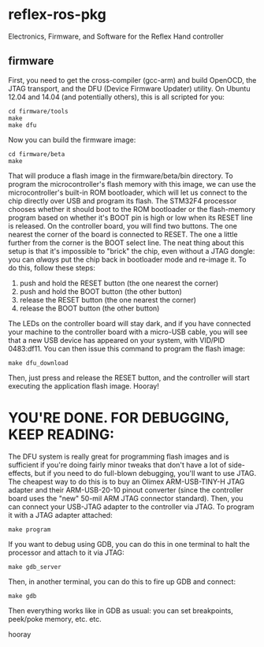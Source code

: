 reflex-ros-pkg
======

Electronics, Firmware, and Software for the Reflex Hand controller

firmware
------
First, you need to get the cross-compiler (gcc-arm) and build OpenOCD, the JTAG transport, and the DFU (Device Firmware Updater) utility. On Ubuntu 12.04 and 14.04 (and potentially others), this is all scripted for you:

    cd firmware/tools
    make
    make dfu

Now you can build the firmware image:

    cd firmware/beta
    make

That will produce a flash image in the firmware/beta/bin directory. To program the microcontroller's flash memory with this image, we can use the microcontroller's built-in ROM bootloader, which will let us connect to the chip directly over USB and program its flash. The STM32F4 processor chooses whether it should boot to the ROM bootloader or the flash-memory program based on whether it's BOOT pin is high or low when its RESET line is released. On the controller board, you will find two buttons. The one nearest the corner of the board is connected to RESET. The one a little further from the corner is the BOOT select line. The neat thing about this setup is that it's impossible to "brick" the chip, even without a JTAG dongle: you can *always* put the chip back in bootloader mode and re-image it. To do this, follow these steps:

1. push and hold the RESET button (the one nearest the corner)
1. push and hold the BOOT button (the other button)
1. release the RESET button (the one nearest the corner)
1. release the BOOT button (the other button)

The LEDs on the controller board will stay dark, and if you have connected your machine to the controller board with a micro-USB cable, you will see that a new USB device has appeared on your system, with VID/PID 0483:df11. You can then issue this command to program the flash image:

    make dfu_download

Then, just press and release the RESET button, and the controller will start executing the application flash image. Hooray!


YOU'RE DONE. FOR DEBUGGING, KEEP READING:
===============================================================

The DFU system is really great for programming flash images and is sufficient if you're doing fairly minor tweaks that don't have a lot of side-effects, but if you need to do full-blown debugging, you'll want to use JTAG. The cheapest way to do this is to buy an Olimex ARM-USB-TINY-H JTAG adapter and their ARM-USB-20-10 pinout converter (since the controller board uses the "new" 50-mil ARM JTAG connector standard). Then, you can connect your USB-JTAG adapter to the controller via JTAG. To program it with a JTAG adapter attached:

    make program

If you want to debug using GDB, you can do this in one terminal to halt the processor and attach to it via JTAG:

    make gdb_server

Then, in another terminal, you can do this to fire up GDB and connect:

    make gdb

Then everything works like in GDB as usual: you can set breakpoints, peek/poke memory, etc. etc.

hooray
